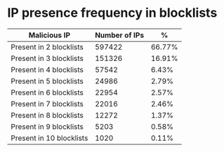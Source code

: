 # IP presence frequency in blocklists
| Malicious IP | Number of IPs | % |
|----|----|----|
| Present in 2 blocklists | 597422 | 66.77% |
| Present in 3 blocklists | 151326 | 16.91% |
| Present in 4 blocklists | 57542 | 6.43% |
| Present in 5 blocklists | 24986 | 2.79% |
| Present in 6 blocklists | 22954 | 2.57% |
| Present in 7 blocklists | 22016 | 2.46% |
| Present in 8 blocklists | 12272 | 1.37% |
| Present in 9 blocklists | 5203 | 0.58% |
| Present in 10 blocklists | 1020 | 0.11% |
